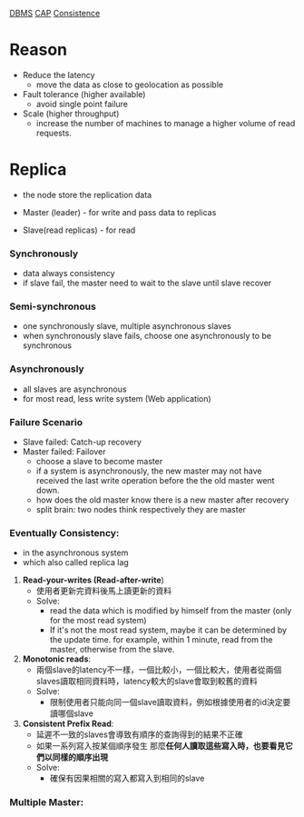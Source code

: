 [DBMS](DBMS.md)
[CAP](CAP.md)
[Consistence](Consistenc.md)

# Reason

- Reduce the latency
	- move the data as close to geolocation as possible
- Fault tolerance (higher available)
	- avoid single point failure
- Scale (higher throughput)
	- increase the number of machines to manage a higher volume of read requests.

# Replica
- the node store the replication data

- Master (leader) - for write and pass data to replicas
- Slave(read replicas) - for read
### Synchronously
- data always consistency
- if slave fail, the master need to wait to the slave until slave recover
### Semi-synchronous
- one synchronously slave, multiple asynchronous slaves
- when synchronously slave fails, choose one asynchronously to be synchronous
### Asynchronously
- all slaves are asynchronous
- for most read, less write system (Web application)

### Failure Scenario
- Slave failed: Catch-up recovery
- Master failed: Failover
	- choose a slave to become master
	- if a system is asynchronously, the new master may not have received the last write operation before the the old master went down.
	- how does the old master know there is a new master after recovery
	- split brain: two nodes think respectively they are master

### Eventually Consistency:
- in the asynchronous system
- which also called replica lag
1. **Read-your-writes (Read-after-write**)
	- 使用者更新完資料後馬上讀更新的資料
	- Solve:
		- read the data which is modified by himself  from the master (only for the most read system)
		- If it's not the most read system, maybe it can be determined by the update time. for example, within 1 minute, read from the master, otherwise from the slave.
2. **Monotonic reads**:
	- 兩個slave的latency不一樣，一個比較小，一個比較大，使用者從兩個slaves讀取相同資料時，latency較大的slave會取到較舊的資料
	- Solve:
		- 限制使用者只能向同一個slave讀取資料，例如根據使用者的id決定要讀哪個slave
3. **Consistent Prefix Read**:
	- 延遲不一致的slaves會導致有順序的查詢得到的結果不正確
	- 如果一系列寫入按某個順序發生 那麼**任何人讀取這些寫入時，也要看見它們以同樣的順序出現**
	- Solve:
		- 確保有因果相關的寫入都寫入到相同的slave

### Multiple Master:
	